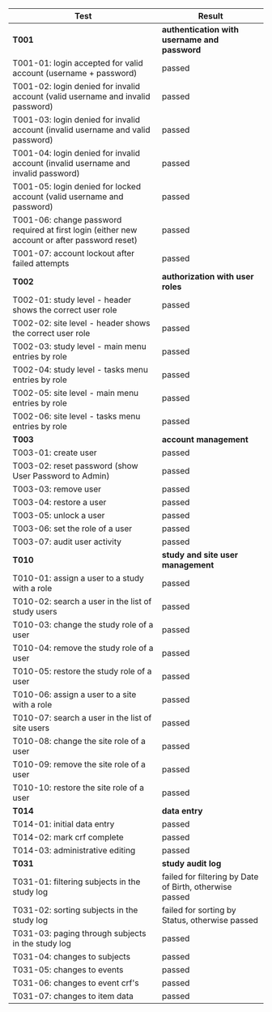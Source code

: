 | Test | Result |
| ---- | ------ |
| **T001** | **authentication with username and password** |
| T001-01: login accepted for valid account (username + password) | passed |
| T001-02: login denied for invalid account (valid username and invalid password) | passed |
| T001-03: login denied for invalid account (invalid username and valid password) | passed |
| T001-04: login denied for invalid account (invalid username and invalid password) | passed |
| T001-05: login denied for locked account (valid username and password) | passed |
| T001-06: change password required at first login (either new account or after password reset) | passed |
| T001-07: account lockout after failed attempts | passed |
| **T002** | **authorization with user roles** |
| T002-01: study level - header shows the correct user role | passed |
| T002-02: site level - header shows the correct user role | passed |
| T002-03: study level - main menu entries by role | passed |
| T002-04: study level - tasks menu entries by role | passed |
| T002-05: site level - main menu entries by role | passed |
| T002-06: site level - tasks menu entries by role | passed |
| **T003** | **account management** |
| T003-01: create user | passed |
| T003-02: reset password (show User Password to Admin) | passed |
| T003-03: remove user | passed |
| T003-04: restore a user | passed |
| T003-05: unlock a user | passed |
| T003-06: set the role of a user | passed |
| T003-07: audit user activity | passed |
| **T010** | **study and site user management** |
| T010-01: assign a user to a study with a role | passed |
| T010-02: search a user in the list of study users | passed |
| T010-03: change the study role of a user | passed |
| T010-04: remove the study role of a user | passed |
| T010-05: restore the study role of a user | passed |
| T010-06: assign a user to a site with a role | passed |
| T010-07: search a user in the list of site users | passed |
| T010-08: change the site role of a user | passed |
| T010-09: remove the site role of a user | passed |
| T010-10: restore the site role of a user | passed |
| **T014** | **data entry** |
|	T014-01: initial data entry	| passed |
| T014-02: mark crf complete	| passed |
| T014-03: administrative editing	| passed |
| **T031** | **study audit log** |
| T031-01: filtering subjects in the study log |	failed for filtering by Date of Birth, otherwise passed |
| T031-02: sorting subjects in the study log | failed for sorting by Status, otherwise passed |
| T031-03: paging through subjects in the study log	| passed |
| T031-04: changes to subjects	| passed |
| T031-05: changes to events	| passed |
| T031-06: changes to event crf's	| passed |
| T031-07: changes to item data	| passed |
